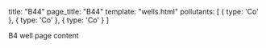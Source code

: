 title: "B44"
page_title: "B44"
template: "wells.html"
pollutants: [
  {
    type: 'Co'
  },
  {
    type: 'Co'
  },
  {
    type: 'Co'
  }
]

B4 well page content